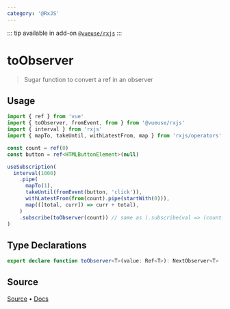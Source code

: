 ```yaml
---
category: '@RxJS'
---
```


<!--DEMO_STARTS--><!--DEMO_ENDS-->

<!--HEAD_STARTS-->
::: tip
available in add-on [`@vueuse/rxjs`](/rxjs/)
:::

<!--HEAD_ENDS-->


# toObserver

> Sugar function to convert a ref in an observer

## Usage

```ts
import { ref } from 'vue'
import { toObserver, fromEvent, from } from '@vueuse/rxjs'
import { interval } from 'rxjs'
import { mapTo, takeUntil, withLatestFrom, map } from 'rxjs/operators'

const count = ref(0)
const button = ref<HTMLButtonElement>(null)

useSubscription(
  interval(1000)
    .pipe(
      mapTo(1),
      takeUntil(fromEvent(button, 'click')),
      withLatestFrom(from(count).pipe(startWith(0))),
      map(([total, curr]) => curr + total),
    )
    .subscribe(toObserver(count)) // same as ).subscribe(val => (count.value = val))
) 
```


<!--FOOTER_STARTS-->
## Type Declarations

```typescript
export declare function toObserver<T>(value: Ref<T>): NextObserver<T>
```

## Source

[Source](https://github.com/antfu/vueuse/blob/master/packages/rxjs/toObserver/index.ts) • [Docs](https://github.com/antfu/vueuse/blob/master/packages/rxjs/toObserver/index.md)


<!--FOOTER_ENDS-->